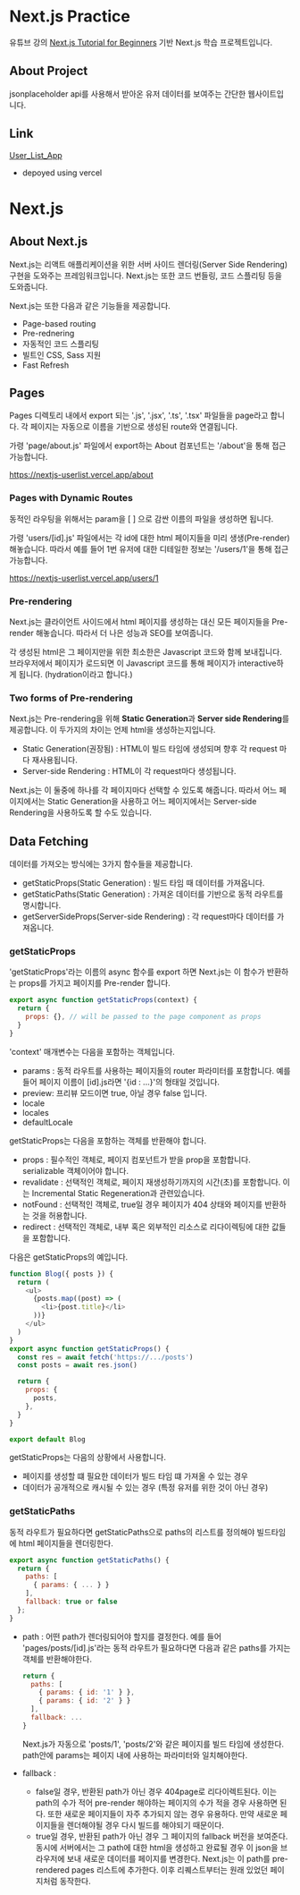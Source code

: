 # Next.js Practice
유튜브 강의 [Next.js Tutorial for Beginners](https://www.youtube.com/playlist?list=PL4cUxeGkcC9g9gP2onazU5-2M-AzA8eBw) 기반 Next.js 학습 프로젝트입니다.

## About Project
jsonplaceholder api를 사용해서 받아온 유저 데이터를 보여주는 간단한 웹사이트입니다.

## Link
[User_List_App](https://nextjs-userlist.vercel.app)
- depoyed using vercel

# Next.js

## About Next.js

Next.js는 리액트 애플리케이션을 위한 서버 사이드 렌더링(Server Side Rendering) 구현을 도와주는 프레임워크입니다. Next.js는 또한 코드 번들링, 코드 스플리팅 등을 도와줍니다.

Next.js는 또한 다음과 같은 기능들을 제공합니다.

- Page-based routing
- Pre-rednering
- 자동적인 코드 스플리팅
- 빌트인 CSS, Sass 지원
- Fast Refresh

## Pages

Pages 디렉토리 내에서 export 되는 '.js', '.jsx', '.ts', '.tsx' 파일들을 page라고 합니다. 각 페이지는 자동으로 이름을 기반으로 생성된 route와 연결됩니다.

가령 'page/about.js' 파일에서 export하는 About 컴포넌트는 '/about'을 통해 접근 가능합니다. 

https://nextjs-userlist.vercel.app/about

### Pages with Dynamic Routes

동적인 라우팅을 위해서는 param을 [ ] 으로 감싼 이름의 파일을 생성하면 됩니다. 

가령 'users/[id].js' 파일에서는 각 id에 대한 html 페이지들을 미리 생생(Pre-render)해놓습니다. 따라서 예를 들어 1번 유저에 대한 디테일한 정보는 '/users/1'을 통해 접근 가능합니다.

https://nextjs-userlist.vercel.app/users/1

### Pre-rendering

Next.js는 클라이언트 사이드에서 html 페이지를 생성하는 대신 모든 페이지들을 Pre-render 해놓습니다. 따라서 더 나은 성능과 SEO를 보여줍니다.

각 생성된 html은 그 페이지만을 위한 최소한은 Javascript 코드와 함께 보내집니다. 브라우저에서 페이지가 로드되면 이 Javascript 코드를 통해 페이지가 interactive하게 됩니다. (hydration이라고 합니다.)

### Two forms of Pre-rendering

Next.js는 Pre-rendering을 위해 **Static Generation**과 **Server side Rendering**를 제공합니다. 이 두가지의 차이는 언제 html을 생성하는지입니다.

- Static Generation(권장됨) : HTML이 빌드 타임에 생성되며 향후 각 request 마다 재사용됩니다.
- Server-side Rendering : HTML이 각 request마다 생성됩니다. 

Next.js는 이 둘중에 하나를 각 페이지마다 선택할 수 있도록 해줍니다. 따라서 어느 페이지에서는 Static Generation을 사용하고 어느 페이지에서는 Server-side Rendering을 사용하도록 할 수도 있습니다.


## Data Fetching

데이터를 가져오는 방식에는 3가지 함수들을 제공합니다.

- getStaticProps(Static Generation) : 빌드 타임 때 데이터를 가져옵니다.
- getStaticPaths(Static Generation) : 가져온 데이터를 기반으로 동적 라우트를 명시합니다.
- getServerSideProps(Server-side Rendering) : 각 request마다 데이터를 가져옵니다.

### getStaticProps

'getStaticProps'라는 이름의 async 함수를 export 하면 Next.js는 이 함수가 반환하는 props를 가지고 페이지를 Pre-render 합니다.
```js
export async function getStaticProps(context) {
  return {
    props: {}, // will be passed to the page component as props
  }
}
```

'context' 매개변수는 다음을 포함하는 객체입니다.

- params : 동적 라우트를 사용하는 페이지들의 router 파라미터를 포함합니다. 예를 들어 페이지 이름이 [id].js라면 '{id : ...}'의 형태일 것입니다. 
- preview: 프리뷰 모드이면 true, 아닐 경우 false 입니다.
- locale
- locales
- defaultLocale

getStaticProps는 다음을 포함하는 객체를 반환해야 합니다.
- props : 필수적인 객체로, 페이지 컴포넌트가 받을 prop을 포함합니다. serializable 객체이어야 합니다.
- revalidate : 선택적인 객체로, 페이지 재생성하기까지의 시간(초)를 포함합니다. 이는 Incremental Static Regeneration과 관련있습니다.
- notFound : 선택적인 객체로, true일 경우 페이지가 404 상태와 페이지를 반환하는 것을 허용합니다. 
- redirect : 선택적인 객체로, 내부 혹은 외부적인 리소스로 리다이렉팅에 대한 값들을 포함합니다. 

다음은 getStaticProps의 예입니다.
```js
function Blog({ posts }) {
  return (
    <ul>
      {posts.map((post) => (
        <li>{post.title}</li>
      ))}
    </ul>
  )
}
export async function getStaticProps() {
  const res = await fetch('https://.../posts')
  const posts = await res.json()

  return {
    props: {
      posts,
    },
  }
}

export default Blog
```

getStaticProps는 다음의 상황에서 사용합니다.

- 페이지를 생성할 떄 필요한 데이터가 빌드 타임 떄 가져올 수 있는 경우
- 데이터가 공개적으로 캐시될 수 있는 경우 (특정 유저를 위한 것이 아닌 경우)


### getStaticPaths

동적 라우트가 필요하다면 getStaticPaths으로 paths의 리스트를 정의해야 빌드타임에 html 페이지들을 렌더링한다. 

```js
export async function getStaticPaths() {
  return {
    paths: [
      { params: { ... } } 
    ],
    fallback: true or false 
  };
}
```
- path : 어떤 path가 렌더링되어야 할지를 결정한다. 예를 들어 'pages/posts/[id].js'라는 동적 라우트가 필요하다면 다음과 같은 paths를 가지는 객체를 반환해야한다.
  ```js
  return {
    paths: [
      { params: { id: '1' } },
      { params: { id: '2' } }
    ],
    fallback: ...
  }
  ```
  Next.js가 자동으로 'posts/1', 'posts/2'와 같은 페이지를 빌드 타임에 생성한다.
  path안에 params는 페이지 내에 사용하는 파라미터와 일치해야한다.

- fallback :
  - false일 경우, 반환된 path가 아닌 경우 404page로 리다이렉트된다. 이는 path의 수가 적어 pre-render 해야하는 페이지의 수가 적을 경우 사용하면 된다. 또한 새로운 페이지들이 자주 추가되지 않는 경우 유용하다. 만약 새로운 페이지들을 렌더해야될 경우 다시 빌드를 해야되기 때문이다.
  - true일 경우, 반환된 path가 아닌 경우 그 페이지의 fallback 버전을 보여준다. 동시에 서버에서는 그 path에 대한 html을 생성하고 완료될 경우 이 json을 브라우저에 보내 새로운 데이터를 페이지를 변경한다. Next.js는 이 path를 pre-rendered pages 리스트에 추가한다. 이후 리퀘스트부터는 원래 있었던 페이지처럼 동작한다.